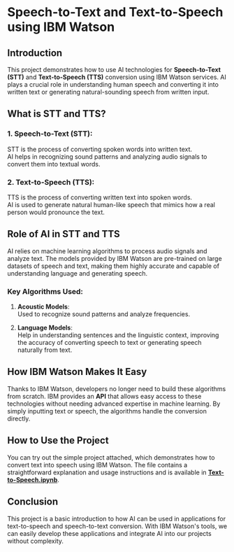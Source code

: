 # Speech-to-Text and Text-to-Speech using IBM Watson

## Introduction

This project demonstrates how to use AI technologies for **Speech-to-Text (STT)** and **Text-to-Speech (TTS)** conversion using IBM Watson services. AI plays a crucial role in understanding human speech and converting it into written text or generating natural-sounding speech from written input.

## What is STT and TTS?

### 1. **Speech-to-Text (STT)**:
   STT is the process of converting spoken words into written text.  
   AI helps in recognizing sound patterns and analyzing audio signals to convert them into textual words.

### 2. **Text-to-Speech (TTS)**:
   TTS is the process of converting written text into spoken words.  
   AI is used to generate natural human-like speech that mimics how a real person would pronounce the text.

## Role of AI in STT and TTS

AI relies on machine learning algorithms to process audio signals and analyze text. The models provided by IBM Watson are pre-trained on large datasets of speech and text, making them highly accurate and capable of understanding language and generating speech.

### Key Algorithms Used:

1. **Acoustic Models**:  
   Used to recognize sound patterns and analyze frequencies.
   
2. **Language Models**:  
   Help in understanding sentences and the linguistic context, improving the accuracy of converting speech to text or generating speech naturally from text.

## How IBM Watson Makes It Easy

Thanks to IBM Watson, developers no longer need to build these algorithms from scratch. IBM provides an **API** that allows easy access to these technologies without needing advanced expertise in machine learning. By simply inputting text or speech, the algorithms handle the conversion directly.

## How to Use the Project

You can try out the simple project attached, which demonstrates how to convert text into speech using IBM Watson. The file contains a straightforward explanation and usage instructions and is available in **[Text-to-Speech.ipynb](#)**.

## Conclusion

This project is a basic introduction to how AI can be used in applications for text-to-speech and speech-to-text conversion. With IBM Watson's tools, we can easily develop these applications and integrate AI into our projects without complexity.
